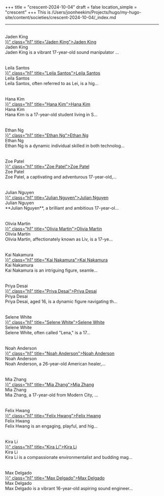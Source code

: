 +++
title = "crescent-2024-10-04"
draft = false
location_simple = "crescent"
+++
This is /Users/joonheekim/Projects/hugo/my-hugo-site/content/societies/crescent-2024-10-04/_index.md
<br>
<hr>
<br>
<div class="h1">Jaden King</div><a href="{{< ref "/persons/480c0062-18d3-44b7-bc8a-cd994751563c" >}}" class="h1" title="Jaden King">Jaden King</a>
<div class="h1">Jaden King</div><div class="plain">Jaden King is a vibrant 17-year-old sound manipulator ...</div><br>
<br>
<div class="h1">Leila Santos</div><a href="{{< ref "/persons/99f8b333-78de-48a5-96f4-5a4d5a58eb86" >}}" class="h1" title="Leila Santos">Leila Santos</a>
<div class="h1">Leila Santos</div><div class="plain">Leila Santos, often referred to as Lei, is a hig...</div><br>
<br>
<div class="h1">Hana Kim</div><a href="{{< ref "/persons/e0a8ef37-d926-4170-9554-6b8f5619a1b8" >}}" class="h1" title="Hana Kim">Hana Kim</a>
<div class="h1">Hana Kim</div><div class="plain">Hana Kim is a 17-year-old student living in S...</div><br>
<br>
<div class="h1">Ethan Ng</div><a href="{{< ref "/persons/feee9e81-54d0-416d-8bbb-754783be623b" >}}" class="h1" title="Ethan Ng">Ethan Ng</a>
<div class="h1">Ethan Ng</div><div class="plain">Ethan Ng is a dynamic individual skilled in both technolog...</div><br>
<br>
<div class="h1">Zoe Patel</div><a href="{{< ref "/persons/2956e4dd-4117-4d9a-9794-5fe37c279dc9" >}}" class="h1" title="Zoe Patel">Zoe Patel</a>
<div class="h1">Zoe Patel</div><div class="plain">Zoe Patel, a captivating and adventurous 17-year-old,...</div><br>
<br>
<div class="h1">Julian Nguyen</div><a href="{{< ref "/persons/c2807a41-2980-42be-b0e6-0d3e06d7ba92" >}}" class="h1" title="Julian Nguyen">Julian Nguyen</a>
<div class="h1">Julian Nguyen</div><div class="plain">**Julian Nguyen**, a brilliant and ambitious 17-year-ol...</div><br>
<br>
<div class="h1">Olivia Martin</div><a href="{{< ref "/persons/7088ec8d-7377-473e-be5d-59c09ad8808a" >}}" class="h1" title="Olivia Martin">Olivia Martin</a>
<div class="h1">Olivia Martin</div><div class="plain">Olivia Martin, affectionately known as Liv, is a 17-ye...</div><br>
<br>
<div class="h1">Kai Nakamura</div><a href="{{< ref "/persons/0f5e2dd4-464c-4ec9-986a-94a232ab8df8" >}}" class="h1" title="Kai Nakamura">Kai Nakamura</a>
<div class="h1">Kai Nakamura</div><div class="plain">Kai Nakamura is an intriguing figure, seamle...</div><br>
<br>
<div class="h1">Priya Desai</div><a href="{{< ref "/persons/8fac4b65-9463-4c23-9f56-084580461449" >}}" class="h1" title="Priya Desai">Priya Desai</a>
<div class="h1">Priya Desai</div><div class="plain">Priya Desai, aged 16, is a dynamic figure navigating th...</div><br>
<br>
<div class="h1">Selene White</div><a href="{{< ref "/persons/c0bbd219-82d8-4a35-a2dc-d28053aa5163" >}}" class="h1" title="Selene White">Selene White</a>
<div class="h1">Selene White</div><div class="plain">Selene White, often called "Lena," is a 17...</div><br>
<br>
<div class="h1">Noah Anderson</div><a href="{{< ref "/persons/9fd19710-ee85-48ea-ac9f-daeb445b0e11" >}}" class="h1" title="Noah Anderson">Noah Anderson</a>
<div class="h1">Noah Anderson</div><div class="plain">Noah Anderson, a 26-year-old American healer,...</div><br>
<br>
<div class="h1">Mia Zhang</div><a href="{{< ref "/persons/110d14e5-ac87-4e3d-9d40-b0280c33e892" >}}" class="h1" title="Mia Zhang">Mia Zhang</a>
<div class="h1">Mia Zhang</div><div class="plain">Mia Zhang, a 17-year-old from Modern City, ...</div><br>
<br>
<div class="h1">Felix Hwang</div><a href="{{< ref "/persons/651f3695-509f-416d-b32a-e2e364e9fcce" >}}" class="h1" title="Felix Hwang">Felix Hwang</a>
<div class="h1">Felix Hwang</div><div class="plain">Felix Hwang is an engaging, playful, and hig...</div><br>
<br>
<div class="h1">Kira Li</div><a href="{{< ref "/persons/3cd57ef0-9d54-4d32-95ef-fde9b8dd80fd" >}}" class="h1" title="Kira Li">Kira Li</a>
<div class="h1">Kira Li</div><div class="plain">Kira Li is a compassionate environmentalist and budding mag...</div><br>
<br>
<div class="h1">Max Delgado</div><a href="{{< ref "/persons/1a6161b5-dd75-45a8-b7c5-ec728fd0934b" >}}" class="h1" title="Max Delgado">Max Delgado</a>
<div class="h1">Max Delgado</div><div class="plain">Max Delgado is a vibrant 16-year-old aspiring sound engineer...</div><br>
<br>
